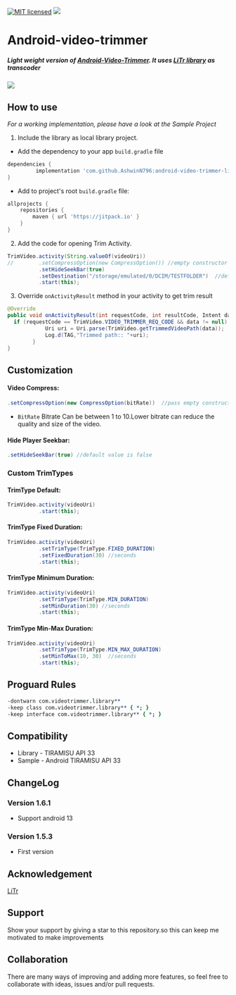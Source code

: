 [![MIT licensed](https://img.shields.io/badge/license-MIT-blue.svg)](https://raw.githubusercontent.com/hyperium/hyper/master/LICENSE)
[![](https://jitpack.io/v/AshwinN796/android-video-trimmer-litr.svg)](https://jitpack.io/#AshwinN796/android-video-trimmer-litr)

# Android-video-trimmer

##### Light weight version of [Android-Video-Trimmer](https://github.com/a914-gowtham/Android-video-trimmer). It uses [LiTr library](https://github.com/linkedin/LiTr) as transcoder 

![](https://github.com/a914-gowtham/Android-video-trimmer/blob/master/demo.gif)

## How to use
*For a working implementation, please have a look at the Sample Project*

1. Include the library as local library project.

+ Add the dependency to your app `build.gradle` file
 ```gradle
 dependencies {
	      implementation 'com.github.AshwinN796:android-video-trimmer-litr:1.6.1'
 }
 ```
 + Add to project's root `build.gradle` file:
```gradle
allprojects {
	repositories {
		maven { url 'https://jitpack.io' }
	}
}
```
2. Add the code for opening Trim Activity.
```java
TrimVideo.activity(String.valueOf(videoUri))
//        .setCompressOption(new CompressOption()) //empty constructor for default compress option
          .setHideSeekBar(true)
          .setDestination("/storage/emulated/0/DCIM/TESTFOLDER")  //default output path /storage/emulated/0/DOWNLOADS
          .start(this);
```
3. Override `onActivityResult` method in your activity to get trim result
```java
@Override
public void onActivityResult(int requestCode, int resultCode, Intent data) {
  if (requestCode == TrimVideo.VIDEO_TRIMMER_REQ_CODE && data != null) {
            Uri uri = Uri.parse(TrimVideo.getTrimmedVideoPath(data));
            Log.d(TAG,"Trimmed path:: "+uri);
        }
}
```
## Customization

#### Video Compress:
```java
.setCompressOption(new CompressOption(bitRate))  //pass empty constructor for default compressoption
```
  * `BitRate`   Bitrate Can be between 1 to 10.Lower bitrate can reduce the quality and size of the video.


#### Hide Player Seekbar:
```java
.setHideSeekBar(true) //default value is false 
```

### Custom TrimTypes

#### TrimType Default:
```java
TrimVideo.activity(videoUri)
          .start(this);
```

#### TrimType Fixed Duration:
```java
TrimVideo.activity(videoUri)
          .setTrimType(TrimType.FIXED_DURATION)
          .setFixedDuration(30) //seconds
          .start(this);
```

#### TrimType Minimum Duration:
```java
TrimVideo.activity(videoUri)
          .setTrimType(TrimType.MIN_DURATION)
          .setMinDuration(30) //seconds
          .start(this);
```

#### TrimType Min-Max Duration:
```java
TrimVideo.activity(videoUri)
          .setTrimType(TrimType.MIN_MAX_DURATION)
          .setMinToMax(10, 30)  //seconds
          .start(this);
```

## Proguard Rules
```pro
-dontwarn com.videotrimmer.library**
-keep class com.videotrimmer.library** { *; }
-keep interface com.videotrimmer.library** { *; }
```

## Compatibility
  
  * Library - TIRAMISU API 33
  * Sample - Android TIRAMISU API 33
  
## ChangeLog
### Version 1.6.1
  * Support android 13
  
### Version 1.5.3
  * First version
  
## Acknowledgement
[LiTr](https://github.com/linkedin/LiTr)

## Support 
Show your support by giving a star to this repository.so this can keep me motivated to make improvements 
  
## Collaboration
There are many ways of improving and adding more features, so feel free to collaborate with ideas, issues and/or pull requests. 
